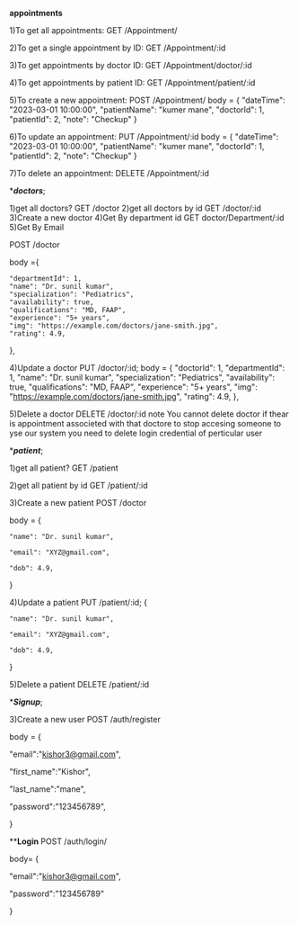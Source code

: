 ****appointments****

1)To get all appointments:
GET    /Appointment/ 

2)To get a single appointment by ID:
GET    /Appointment/:id

3)To get appointments by doctor ID:
GET    /Appointment/doctor/:id

4)To get appointments by patient  ID:
GET    /Appointment/patient/:id

5)To create a new appointment:
POST /Appointment/
body = {
    "dateTime": "2023-03-01 10:00:00",
    "patientName": "kumer mane",
    "doctorId": 1,
    "patientId": 2,
    "note": "Checkup"
}

6)To update an appointment:
PUT /Appointment/:id
body = {
    "dateTime": "2023-03-01 10:00:00",
    "patientName": "kumer mane",
    "doctorId": 1,
    "patientId": 2,
    "note": "Checkup"
}

7)To delete an appointment:
DELETE /Appointment/:id





******************doctors*****************;

1)get all doctors?
GET /doctor
2)get all doctors by id
GET /doctor/:id
3)Create a new doctor
4)Get By department id 
GET doctor/Department/:id
5)Get By Email
 
POST /doctor

body ={
    
    "departmentId": 1,
    "name": "Dr. sunil kumar",
    "specialization": "Pediatrics",
    "availability": true,
    "qualifications": "MD, FAAP",
    "experience": "5+ years",
    "img": "https://example.com/doctors/jane-smith.jpg",
    "rating": 4.9,
  },

4)Update a doctor
PUT /doctor/:id;
body =
{
    "doctorId": 1,
    "departmentId": 1,
    "name": "Dr. sunil kumar",
    "specialization": "Pediatrics",
    "availability": true,
    "qualifications": "MD, FAAP",
    "experience": "5+ years",
    "img": "https://example.com/doctors/jane-smith.jpg",
    "rating": 4.9,
  },


5)Delete a doctor
DELETE /doctor/:id
note You cannot delete doctor if thear is appointment associeted with that doctore 
to stop accesing someone to yse our system you need to delete login credential of perticular user




******************patient*****************;

1)get all patient?
GET /patient

2)get all patient by id
GET /patient/:id

3)Create a new patient
POST /doctor

body =
{
    
    
    "name": "Dr. sunil kumar",

    "email": "XYZ@gmail.com",
  
    "dob": 4.9,
  }

4)Update a patient
PUT /patient/:id;
{
    
    
    "name": "Dr. sunil kumar",

    "email": "XYZ@gmail.com",
  
    "dob": 4.9,
  }


5)Delete a patient
DELETE /patient/:id




******************Signup*****************;

3)Create a new user
POST /auth/register

body =
{

  "email":"kishor3@gmail.com",
  
  "first_name":"Kishor",
  
  "last_name":"mane",
  
  "password":"123456789",
  
}

**************Login************
POST  /auth/login/

body= {

  "email":"kishor3@gmail.com",
  
  "password":"123456789"
  
}
